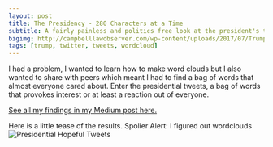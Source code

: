 ```yaml
---
layout: post
title: The Presidency - 280 Characters at a Time
subtitle: A fairly painless and politics free look at the president's tweets
bigimg: http://campbelllawobserver.com/wp-content/uploads/2017/07/Trump-Twitter.jpg
tags: [trump, twitter, tweets, wordcloud]
---
```

I had a problem, I wanted to learn how to make word clouds but I also wanted to share with peers which meant I had to find a bag of words that almost everyone cared about. Enter the presidential tweets, a bag of words that provokes interest or at least a reaction out of everyone. 

[See all my findings in my Medium post here.](https://medium.com/@bundickm/the-presidency-280-characters-at-a-time-9d6a6ead205a?source=friends_link&sk=7d3e8faf2ba6e911cd054924dee48e2a)

Here is a little tease of the results. Spolier Alert: I figured out wordclouds
![Presidential Hopeful Tweets](https://miro.medium.com/max/500/1*Wfn0eCnMd3otFWpYSvpXJg.png)
